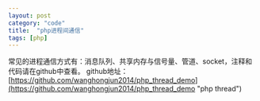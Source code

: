```yaml
---
layout: post
category: "code"
title:  "php进程间通信"
tags: [php]
---
```


常见的进程通信方式有：消息队列、共享内存与信号量、管道、socket，注释和代码请在github中查看。
github地址：[https://github.com/wanghongjun2014/php_thread_demo](https://github.com/wanghongjun2014/php_thread_demo "php thread")
